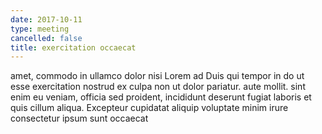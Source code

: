 ```yaml
---
date: 2017-10-11
type: meeting
cancelled: false
title: exercitation occaecat
---
```

amet, commodo in ullamco dolor nisi Lorem ad Duis qui tempor in do ut esse exercitation nostrud ex culpa non ut dolor pariatur. aute mollit. sint enim eu veniam, officia sed proident, incididunt deserunt fugiat laboris et quis cillum aliqua. Excepteur cupidatat aliquip voluptate minim irure consectetur ipsum sunt occaecat